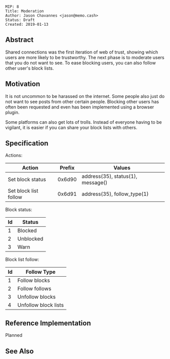 ```
MIP: 8
Title: Moderation
Author: Jason Chavannes <jason@memo.cash>
Status: Draft
Created: 2019-01-13
```

## Abstract

Shared connections was the first iteration of web of trust,
showing which users are more likely to be trustworthy.
The next phase is to moderate users that you do not want to see.
To ease blocking users, you can also follow other user's block lists.

## Motivation

It is not uncommon to be harassed on the internet.
Some people also just do not want to see posts from other certain people.
Blocking other users has often been requested
and even has been implemented using a browser plugin.

Some platforms can also get lots of trolls.
Instead of everyone having to be vigilant,
it is easier if you can share your block lists with others.

## Specification

Actions:

| Action | Prefix | Values |
|---|---|---|
| Set block status | 0x6d90 | address(35), status(1), message() |
| Set block list follow | 0x6d91 | address(35), follow_type(1) |


Block status:

| Id | Status |
|---|---|
| 1 | Blocked |
| 2 | Unblocked |
| 3 | Warn |


Block list follow:

| Id | Follow Type |
|---|---|
| 1 | Follow blocks |
| 2 | Follow follows |
| 3 | Unfollow blocks |
| 4 | Unfollow block lists |

## Reference Implementation

Planned

## See Also
